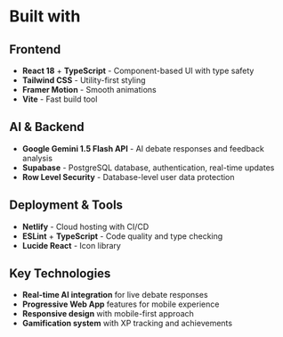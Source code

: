 # Built with

## Frontend
- **React 18** + **TypeScript** - Component-based UI with type safety
- **Tailwind CSS** - Utility-first styling
- **Framer Motion** - Smooth animations
- **Vite** - Fast build tool

## AI & Backend
- **Google Gemini 1.5 Flash API** - AI debate responses and feedback analysis
- **Supabase** - PostgreSQL database, authentication, real-time updates
- **Row Level Security** - Database-level user data protection

## Deployment & Tools
- **Netlify** - Cloud hosting with CI/CD
- **ESLint** + **TypeScript** - Code quality and type checking
- **Lucide React** - Icon library

## Key Technologies
- **Real-time AI integration** for live debate responses
- **Progressive Web App** features for mobile experience
- **Responsive design** with mobile-first approach
- **Gamification system** with XP tracking and achievements